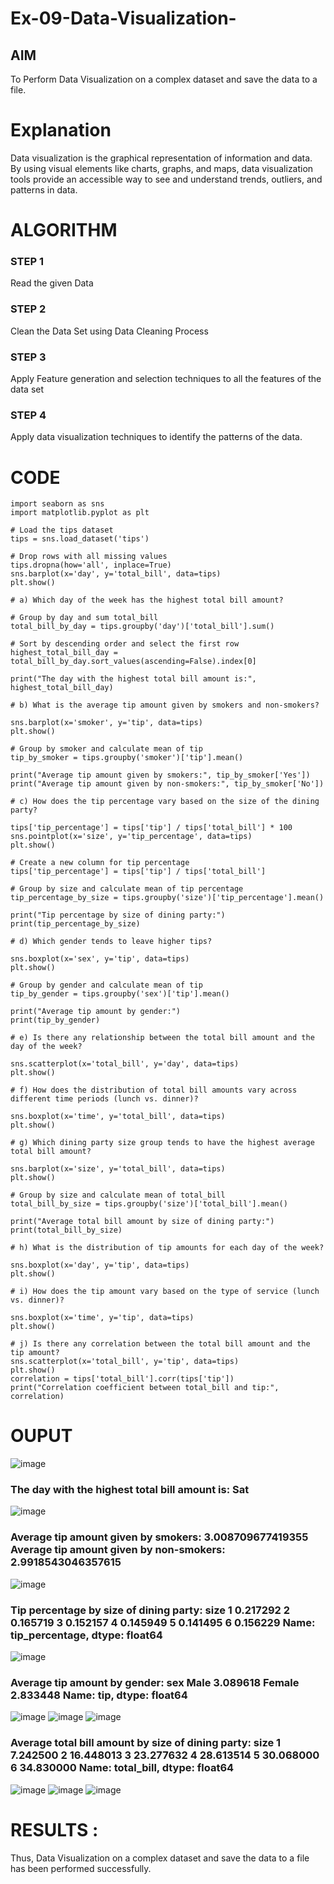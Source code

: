 # Ex-09-Data-Visualization-

## AIM
To Perform Data Visualization on a complex dataset and save the data to a file. 

# Explanation
Data visualization is the graphical representation of information and data. By using visual elements like charts, graphs, and maps, data visualization tools provide an accessible way to see and understand trends, outliers, and patterns in data.

# ALGORITHM
### STEP 1
Read the given Data
### STEP 2
Clean the Data Set using Data Cleaning Process
### STEP 3
Apply Feature generation and selection techniques to all the features of the data set
### STEP 4
Apply data visualization techniques to identify the patterns of the data.


# CODE
```
import seaborn as sns
import matplotlib.pyplot as plt

# Load the tips dataset
tips = sns.load_dataset('tips')

# Drop rows with all missing values
tips.dropna(how='all', inplace=True)
sns.barplot(x='day', y='total_bill', data=tips)
plt.show()

# a) Which day of the week has the highest total bill amount?

# Group by day and sum total_bill
total_bill_by_day = tips.groupby('day')['total_bill'].sum()

# Sort by descending order and select the first row
highest_total_bill_day = total_bill_by_day.sort_values(ascending=False).index[0]

print("The day with the highest total bill amount is:", highest_total_bill_day)

# b) What is the average tip amount given by smokers and non-smokers?

sns.barplot(x='smoker', y='tip', data=tips)
plt.show()

# Group by smoker and calculate mean of tip
tip_by_smoker = tips.groupby('smoker')['tip'].mean()

print("Average tip amount given by smokers:", tip_by_smoker['Yes'])
print("Average tip amount given by non-smokers:", tip_by_smoker['No'])

# c) How does the tip percentage vary based on the size of the dining party?

tips['tip_percentage'] = tips['tip'] / tips['total_bill'] * 100
sns.pointplot(x='size', y='tip_percentage', data=tips)
plt.show()

# Create a new column for tip percentage
tips['tip_percentage'] = tips['tip'] / tips['total_bill']

# Group by size and calculate mean of tip percentage
tip_percentage_by_size = tips.groupby('size')['tip_percentage'].mean()

print("Tip percentage by size of dining party:")
print(tip_percentage_by_size)

# d) Which gender tends to leave higher tips?

sns.boxplot(x='sex', y='tip', data=tips)
plt.show()

# Group by gender and calculate mean of tip
tip_by_gender = tips.groupby('sex')['tip'].mean()

print("Average tip amount by gender:")
print(tip_by_gender)

# e) Is there any relationship between the total bill amount and the day of the week?

sns.scatterplot(x='total_bill', y='day', data=tips)
plt.show()

# f) How does the distribution of total bill amounts vary across different time periods (lunch vs. dinner)?

sns.boxplot(x='time', y='total_bill', data=tips)
plt.show()

# g) Which dining party size group tends to have the highest average total bill amount?

sns.barplot(x='size', y='total_bill', data=tips)
plt.show()

# Group by size and calculate mean of total_bill
total_bill_by_size = tips.groupby('size')['total_bill'].mean()

print("Average total bill amount by size of dining party:")
print(total_bill_by_size)

# h) What is the distribution of tip amounts for each day of the week?

sns.boxplot(x='day', y='tip', data=tips)
plt.show()

# i) How does the tip amount vary based on the type of service (lunch vs. dinner)?

sns.boxplot(x='time', y='tip', data=tips)
plt.show()

# j) Is there any correlation between the total bill amount and the tip amount?
sns.scatterplot(x='total_bill', y='tip', data=tips)
plt.show()
correlation = tips['total_bill'].corr(tips['tip'])
print("Correlation coefficient between total_bill and tip:", correlation)
```
# OUPUT
![image](https://github.com/VinithaNaidu/Ex-08-Data-Visualization_1/assets/121166004/905f96e4-6ec8-4e26-afe8-1b8b68978908)
### The day with the highest total bill amount is: Sat
![image](https://github.com/VinithaNaidu/Ex-08-Data-Visualization_1/assets/121166004/700cebbf-de8f-4a46-ad32-9c422344a0ab)
### Average tip amount given by smokers: 3.008709677419355 Average tip amount given by non-smokers: 2.9918543046357615
![image](https://github.com/VinithaNaidu/Ex-08-Data-Visualization_1/assets/121166004/a9d2afa5-d8ef-46b2-a474-3870a20b6ed3)
### Tip percentage by size of dining party: size 1 0.217292 2 0.165719 3 0.152157 4 0.145949 5 0.141495 6 0.156229 Name: tip_percentage, dtype: float64
![image](https://github.com/VinithaNaidu/Ex-08-Data-Visualization_1/assets/121166004/8ab0a3e8-2e93-43bd-860c-6706f9926b3c)
### Average tip amount by gender: sex Male 3.089618 Female 2.833448 Name: tip, dtype: float64
![image](https://github.com/VinithaNaidu/Ex-08-Data-Visualization_1/assets/121166004/abdb49c3-4d32-4aaf-9d16-ef20ff11985c)
![image](https://github.com/VinithaNaidu/Ex-08-Data-Visualization_1/assets/121166004/2fb4a143-df41-4a32-af59-89d82799b18e)
![image](https://github.com/VinithaNaidu/Ex-08-Data-Visualization_1/assets/121166004/a7ff950c-afb3-4524-b1d9-6eec6348adbb)
### Average total bill amount by size of dining party: size 1 7.242500 2 16.448013 3 23.277632 4 28.613514 5 30.068000 6 34.830000 Name: total_bill, dtype: float64

![image](https://github.com/VinithaNaidu/Ex-08-Data-Visualization_1/assets/121166004/543f8c7a-8519-49c7-bc66-3511d18bbc57)
![image](https://github.com/VinithaNaidu/Ex-08-Data-Visualization_1/assets/121166004/274f1a65-9a01-4e37-99fe-f52868f14bbf)
![image](https://github.com/VinithaNaidu/Ex-08-Data-Visualization_1/assets/121166004/313c36e1-f861-497d-bc5c-888ca70594b0)
# RESULTS :
Thus, Data Visualization on a complex dataset and save the data to a file has been performed successfully.
